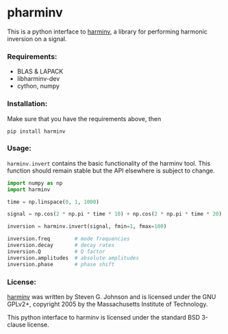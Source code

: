 pharminv
========

This is a python interface to [harminv], a library for performing
harmonic inversion on a signal.

[harminv]: http://ab-initio.mit.edu/wiki/index.php/Harminv

### Requirements:

- BLAS & LAPACK
- libharminv-dev
- cython, numpy

### Installation:

Make sure that you have the requirements above, then

```
pip install harminv
```

### Usage:

`harminv.invert` contains the basic functionality of the harminv
tool. This function should remain stable but the API elsewhere is
subject to change.

```python
import numpy as np
import harminv

time = np.linspace(0, 1, 1000)

signal = np.cos(2 * np.pi * time * 10) + np.cos(2 * np.pi * time * 20)

inversion = harminv.invert(signal, fmin=1, fmax=100)

inversion.freq        # mode frequencies
inversion.decay       # decay rates
inversion.Q           # Q factor
inversion.amplitudes  # absolute amplitudes
inversion.phase       # phase shift
```

### License:

[harminv] was written by Steven G. Johnson and is licensed under the
GNU GPLv2+, copyright 2005 by the Massachusetts Institute of Technology.

This python interface to harminv is licensed under the standard BSD
3-clause license.
